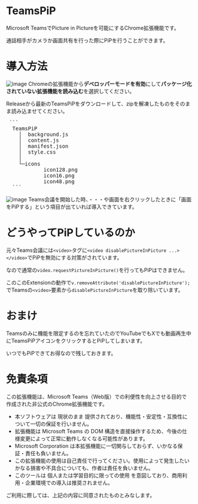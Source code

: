 # TeamsPiP
Microsoft TeamsでPicture in Pictureを可能にするChrome拡張機能です。

通話相手がカメラか画面共有を行った際にPiPを行うことができます。


# 導入方法
![image](https://github.com/user-attachments/assets/01d1be25-e68d-4db8-8726-9344eb6665d1)
Chromeの拡張機能から**デベロッパーモードを有効**にして**パッケージ化されていない拡張機能を読み込む**を選択してください。

Releaseから最新のTeamsPiPをダウンロードして、zipを解凍したものをそのまま読み込ませてください。

<pre lang="markdown"> ``` 
  TeamsPiP
    │  background.js
    │  content.js
    │  manifest.json
    │  style.css
    │
    └─icons
            icon128.png
            icon16.png
            icon48.png 
  ``` </pre>

![image](https://github.com/user-attachments/assets/fb96eeb3-73d5-49c0-a8a4-53c9ec4b6f36)
Teams会議を開始した時、・・・や画面を右クリックしたときに「画面をPiPする」という項目が出ていれば導入できています。


# どうやってPiPしているのか
元々Teams会議には`<video>`タグに`<video disablePictureInPicture ...></video>`でPiPを無効にする対策がされています。

なので通常の`video.requestPictureInPicture()`を行ってもPiPはできません。

このこのExtensionの動作で`v.removeAttribute('disablePictureInPicture');`でTeamsの`<video>`要素から`disablePictureInPicture`を取り除いています。


# おまけ
Teamsのみに機能を限定するのを忘れていたのでYouTubeでもXでも動画再生中にTeamsPiPアイコンをクリックするとPiPしてしまいます。

いつでもPiPできてお得なので残しておきます。


# 免責条項
この拡張機能は、Microsoft Teams（Web版）での利便性を向上させる目的で作成された非公式のChrome拡張機能です。

- 本ソフトウェアは 現状のまま 提供されており、機能性・安定性・互換性について一切の保証を行いません。
- 拡張機能は Microsoft Teams の DOM 構造を直接操作するため、今後の仕様変更によって正常に動作しなくなる可能性があります。
- Microsoft Corporation は本拡張機能に一切関与しておらず、いかなる保証・責任も負いません。
- この拡張機能の使用は自己責任で行ってください。使用によって発生したいかなる損害や不具合についても、作者は責任を負いません。
- このツールは 個人または学習目的に限っての使用 を意図しており、商用利用・企業環境での導入は推奨されません。

ご利用に際しては、上記の内容に同意されたものとみなします。

